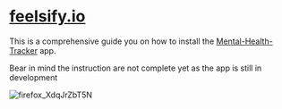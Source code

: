 # [feelsify.io](https://nerds-who-code.github.io/feelsify.io/)
This is a comprehensive guide you on how to install the [Mental-Health-Tracker](https://github.com/Nerds-Who-Code/Mental-Health-Tracker) app.

Bear in mind the instruction are not complete yet as the app is still in development


![firefox_XdqJrZbT5N](https://user-images.githubusercontent.com/80789660/201354752-0c1e515c-56fb-4599-8c10-a955ad4f6481.png)

